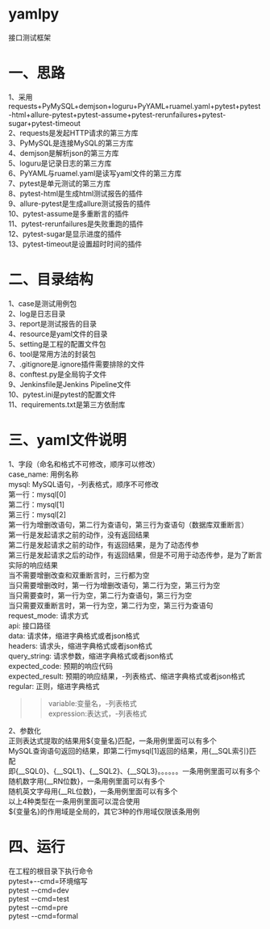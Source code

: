 # yamlpy  
接口测试框架  


# 一、思路         
1、采用requests+PyMySQL+demjson+loguru+PyYAML+ruamel.yaml+pytest+pytest-html+allure-pytest+pytest-assume+pytest-rerunfailures+pytest-sugar+pytest-timeout  
2、requests是发起HTTP请求的第三方库    
3、PyMySQL是连接MySQL的第三方库   
4、demjson是解析json的第三方库  
5、loguru是记录日志的第三方库  
6、PyYAML与ruamel.yaml是读写yaml文件的第三方库  
7、pytest是单元测试的第三方库  
8、pytest-html是生成html测试报告的插件  
9、allure-pytest是生成allure测试报告的插件  
10、pytest-assume是多重断言的插件  
11、pytest-rerunfailures是失败重跑的插件   
12、pytest-sugar是显示进度的插件  
13、pytest-timeout是设置超时时间的插件  


# 二、目录结构    
1、case是测试用例包              
2、log是日志目录         
3、report是测试报告的目录       
4、resource是yaml文件的目录      
5、setting是工程的配置文件包            
6、tool是常用方法的封装包  
7、.gitignore是.ignore插件需要排除的文件  
8、conftest.py是全局钩子文件  
9、Jenkinsfile是Jenkins Pipeline文件  
10、pytest.ini是pytest的配置文件  
11、requirements.txt是第三方依耐库   


# 三、yaml文件说明  
1、字段（命名和格式不可修改，顺序可以修改）  
case_name: 用例名称  
mysql: MySQL语句，-列表格式，顺序不可修改  
第一行：mysql[0]  
第二行：mysql[1]  
第三行：mysql[2]  
第一行为增删改语句，第二行为查语句，第三行为查语句（数据库双重断言）  
第一行是发起请求之前的动作，没有返回结果  
第二行是发起请求之前的动作，有返回结果，是为了动态传参  
第三行是发起请求之后的动作，有返回结果，但是不可用于动态传参，是为了断言实际的响应结果  
当不需要增删改查和双重断言时，三行都为空  
当只需要增删改时，第一行为增删改语句，第二行为空，第三行为空  
当只需要查时，第一行为空，第二行为查语句，第三行为空  
当只需要双重断言时，第一行为空，第二行为空，第三行为查语句  
request_mode: 请求方式  
api: 接口路径  
data: 请求体，缩进字典格式或者json格式     
headers: 请求头，缩进字典格式或者json格式    
query_string: 请求参数，缩进字典格式或者json格式    
expected_code: 预期的响应代码    
expected_result: 预期的响应结果，-列表格式、缩进字典格式或者json格式  
regular: 正则，缩进字典格式  
>>variable:变量名，-列表格式  
>>expression:表达式，-列表格式  

2、参数化  
正则表达式提取的结果用${变量名}匹配，一条用例里面可以有多个  
MySQL查询语句返回的结果，即第二行mysql[1]返回的结果，用{__SQL索引}匹配  
即{__SQL0}、{__SQL1}、{__SQL2}、{__SQL3}。。。。。。一条用例里面可以有多个  
随机数字用{__RN位数}，一条用例里面可以有多个   
随机英文字母用{__RL位数}，一条用例里面可以有多个  
以上4种类型在一条用例里面可以混合使用  
${变量名}的作用域是全局的，其它3种的作用域仅限该条用例  


# 四、运行  
在工程的根目录下执行命令  
pytest+--cmd=环境缩写  
pytest --cmd=dev  
pytest --cmd=test  
pytest --cmd=pre  
pytest --cmd=formal  
